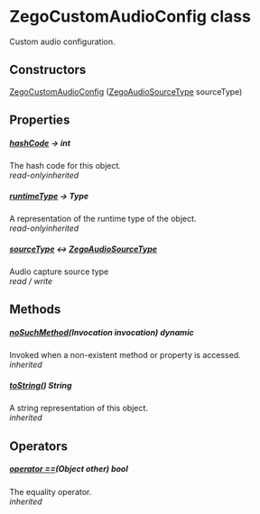


# ZegoCustomAudioConfig class









<p>Custom audio configuration.</p>




## Constructors

[ZegoCustomAudioConfig](../zego_uikit_prebuilt_live_audio_room/ZegoCustomAudioConfig/ZegoCustomAudioConfig.md) ([ZegoAudioSourceType](../zego_uikit_prebuilt_live_audio_room/ZegoAudioSourceType.md) sourceType)

   


## Properties

##### [hashCode](../zego_uikit_prebuilt_live_audio_room/ZegoCustomAudioConfig/hashCode.md) &#8594; int



The hash code for this object.  
_<span class="feature">read-only</span><span class="feature">inherited</span>_



##### [runtimeType](../zego_uikit_prebuilt_live_audio_room/ZegoCustomAudioConfig/runtimeType.md) &#8594; Type



A representation of the runtime type of the object.  
_<span class="feature">read-only</span><span class="feature">inherited</span>_



##### [sourceType](../zego_uikit_prebuilt_live_audio_room/ZegoCustomAudioConfig/sourceType.md) &#8596; [ZegoAudioSourceType](../zego_uikit_prebuilt_live_audio_room/ZegoAudioSourceType.md)



Audio capture source type  
_<span class="feature">read / write</span>_





## Methods

##### [noSuchMethod](../zego_uikit_prebuilt_live_audio_room/ZegoCustomAudioConfig/noSuchMethod.md)(Invocation invocation) dynamic



Invoked when a non-existent method or property is accessed.  
_<span class="feature">inherited</span>_



##### [toString](../zego_uikit_prebuilt_live_audio_room/ZegoCustomAudioConfig/toString.md)() String



A string representation of this object.  
_<span class="feature">inherited</span>_





## Operators

##### [operator ==](../zego_uikit_prebuilt_live_audio_room/ZegoCustomAudioConfig/operator_equals.md)(Object other) bool



The equality operator.  
_<span class="feature">inherited</span>_















